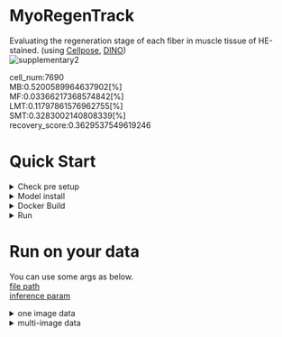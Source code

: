 # MyoRegenTrack
Evaluating the regeneration stage of each fiber in muscle tissue of HE-stained.<be>
(using [Cellpose](https://github.com/MouseLand/cellpose), [DINO](https://github.com/facebookresearch/dino))<br>
![supplementary2](https://github.com/user-attachments/assets/52f8e5cc-423f-45ca-ab71-1cd013890b8c)<br>

cell_num:7690<br>
MB:0.5200589964637902[%]<br>
MF:0.03366217368574842[%]<br>
LMT:0.11797861576962755[%]<br>
SMT:0.3283002140808339[%]<br>
recovery_score:0.3629537549619246<br>

# Quick Start

<details><summary>Check pre setup</summary>

Please check below commnd.
```
nvidia-smi
docker
```

https://github.com/user-attachments/assets/fe62a32b-9937-48f1-8bcc-f356429e1ea6

</details>

<!------------------------------------------------------------------------>

<details><summary>Model install</summary>


```
cd model
wget https://dl.fbaipublicfiles.com/dino/dino_vitbase8_pretrain/dino_vitbase8_pretrain.pth
cd ..
```

</details>

<!------------------------------------------------------------------------>

<details><summary>Docker Build</summary>

## Build
`image_name` is free as docker image name．<br>
```
cd Dockerfile
sudo docker build -t image_name .
cd ..
```

## Run Container
`$pwd` is mount current dir．<br>
```
sudo docker run -it --shm-size 2g --gpus all -v $(pwd):/workspace image_name 
```

</details>

<!------------------------------------------------------------------------>

<details><summary>Run</summary>
  
`--master_port` is free number <br>

```
cd main
torchrun --master_port 7777 MyoRegenTrack.py
```

</details>

<!------------------------------------------------------------------------>
<!------------------------------------------------------------------------>
<!------------------------------------------------------------------------>

# Run on your data
You can use some args as below.<br>
[file path](https://github.com/RyuAmakaze/MyoRegenTrack/blob/main/main/MyoRegenTrack.py#L242-L251)<br>
[inference param](https://github.com/RyuAmakaze/MyoRegenTrack/blob/main/main/MyoRegenTrack.py#L242-L251)<br>

<details><summary>one image data</summary> 
MyoRegenTrack can run ".png", ".jpg", and ".tif".<br>

```
torchrun --master_port 7777 MyoRegenTrack.py \
--INPUT_PATH path/to/img
```

</details>

<!------------------------------------------------------------------------>

<details><summary>multi-image data</summary> 

Please assign a folder including images.<be>

```
torchrun --master_port 7777 MyoRegenTrack.py \
--INPUT_FOLDER path/to/folder
```

</details>
